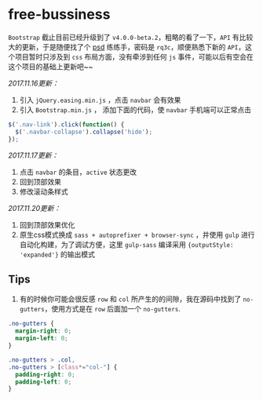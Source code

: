 free-bussiness
===

`Bootstrap` 截止目前已经升级到了 `v4.0.0-beta.2`，粗略的看了一下，`API` 有比较大的更新，于是随便找了个 [psd](https://pan.baidu.com/s/1pKEtOYf) 练练手，密码是 `rq3c`，顺便熟悉下新的 `API`，这个项目暂时只涉及到 `css` 布局方面，没有牵涉到任何 `js` 事件，可能以后有空会在这个项目的基础上更新吧~~


*2017.11.16更新：*
1. 引入 `jQuery.easing.min.js` ，点击 `navbar` 会有效果
2. 引入 `Bootstrap.min.js` ， 添加下面的代码，使 `navbar` 手机端可以正常点击
``` javascript
$('.nav-link').click(function() {
  $('.navbar-collapse').collapse('hide');
});
```

*2017.11.17更新：*
1. 点击 `navbar` 的条目，`active`	状态更改
2. 回到顶部效果
3. 修改滚动条样式

*2017.11.20更新：*
1. 回到顶部效果优化
2. 原生css模式换成 `sass + autoprefixer + browser-sync` ，并使用 `gulp` 进行自动化构建，为了调试方便，这里 `gulp-sass` 编译采用 `{outputStyle: 'expanded'}` 的输出模式

Tips
---

1. 有的时候你可能会很反感 `row` 和 `col` 所产生的的间隙，我在源码中找到了 `no-gutters`，使用方式是在 `row` 后面加一个 `no-gutters`.
``` css
.no-gutters {
  margin-right: 0;
  margin-left: 0;
}

.no-gutters > .col,
.no-gutters > [class*="col-"] {
  padding-right: 0;
  padding-left: 0;
}
```

